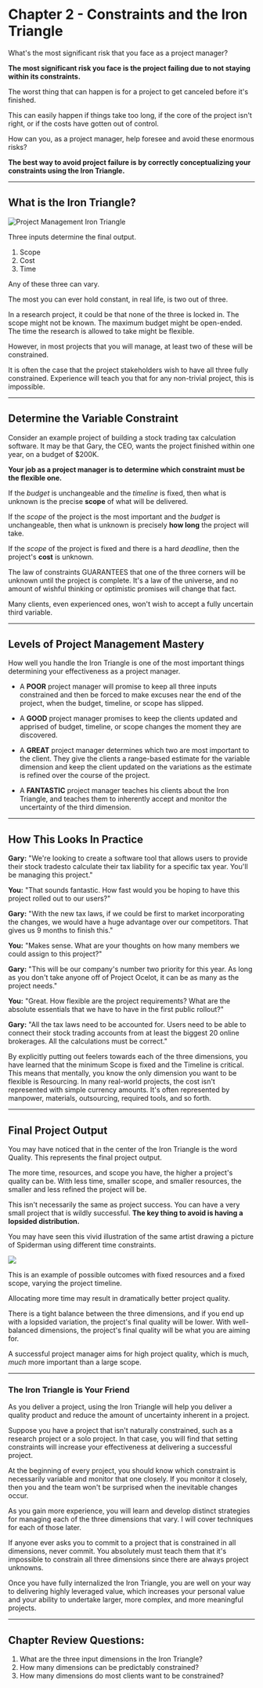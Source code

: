 # Chapter 2 - Constraints and the Iron Triangle

What's the most significant risk that you face as a project manager?

**The most significant risk you face is the project failing due to not staying within its constraints.**

The worst thing that can happen is for a project to get canceled before it's finished.

This can easily happen if things take too long, if the core of the project isn't right, or if the costs have gotten out of control.

How can you, as a project manager, help foresee and avoid these enormous risks?

**The best way to avoid project failure is by correctly conceptualizing your constraints using the Iron Triangle.**

---

## What is the Iron Triangle?


<img src="./project-management-triangle.png" alt="Project Management Iron Triangle" style="max-width: 70%; margin-left: auto; margin-right: auto;">

Three inputs determine the final output.

1. Scope
2. Cost
3. Time

Any of these three can vary.

The most you can ever hold constant, in real life, is two out of three.

In a research project, it could be that none of the three is locked in. The scope might not be known. The maximum budget might be open-ended. The time the research is allowed to take might be flexible.

However, in most projects that you will manage, at least two of these will be constrained.

It is often the case that the project stakeholders wish to have all three fully constrained. Experience will teach you that for any non-trivial project, this is impossible.

----

## Determine the Variable Constraint

Consider an example project of building a stock trading tax calculation software. It may be that Gary, the CEO, wants the project finished within one year, on a budget of $200K.

**Your job as a project manager is to determine which constraint must be the flexible one.**

If the *budget* is unchangeable and the *timeline* is fixed, then what is unknown is the precise **scope** of what will be delivered.

If the *scope* of the project is the most important and the *budget* is unchangeable, then what is unknown is precisely **how long** the project will take.

If the *scope* of the project is fixed and there is a hard *deadline*, then the project's **cost** is unknown.

The law of constraints GUARANTEES that one of the three corners will be unknown until the project is complete. It's a law of the universe, and no amount of wishful thinking or optimistic promises will change that fact.

Many clients, even experienced ones, won't wish to accept a fully uncertain third variable.

----

## Levels of Project Management Mastery

How well you handle the Iron Triangle is one of the most important things determining your effectiveness as a project manager.

- A **POOR** project manager will promise to keep all three inputs constrained and then be forced to make excuses near the end of the project, when the budget, timeline, or scope has slipped.

- A **GOOD** project manager promises to keep the clients updated and apprised of budget, timeline, or scope changes the moment they are discovered.

- A **GREAT** project manager determines which two are most important to the client. They give the clients a range-based estimate for the variable dimension and keep the client updated on the variations as the estimate is refined over the course of the project.

- A **FANTASTIC** project manager teaches his clients about the Iron Triangle, and teaches them to inherently accept and monitor the uncertainty of the third dimension.

----

## How This Looks In Practice

**Gary:** "We're looking to create a software tool that allows users to provide their stock tradesto calculate their tax liability for a specific tax year. You'll be managing this project."

**You:** "That sounds fantastic. How fast would you be hoping to have this project rolled out to our users?"

**Gary:** "With the new tax laws, if we could be first to market incorporating the changes, we would have a huge advantage over our competitors. That gives us 9 months to finish this."

**You:** "Makes sense. What are your thoughts on how many members we could assign to this project?"

**Gary:** "This will be our company's number two priority for this year. As long as you don't take anyone off of Project Ocelot, it can be as many as the project needs."

**You:** "Great. How flexible are the project requirements? What are the absolute essentials that we have to have in the first public rollout?"

**Gary:** "All the tax laws need to be accounted for. Users need to be able to connect their stock trading accounts from at least the biggest 20 online brokerages. All the calculations must be correct."

By explicitly putting out feelers towards each of the three dimensions, you have learned that the minimum Scope is fixed and the Timeline is critical. This means that mentally, you know the only dimension you want to be flexible is Resourcing. In many real-world projects, the cost isn't represented with simple currency amounts. It's often represented by manpower, materials, outsourcing, required tools, and so forth.

----

## Final Project Output

You may have noticed that in the center of the Iron Triangle is the word Quality. This represents the final project output.

The more time, resources, and scope you have, the higher a project's quality can be. With less time, smaller scope, and smaller resources, the smaller and less refined the project will be.

This isn't necessarily the same as project success. You can have a very small project that is wildly successful. **The key thing to avoid is having a lopsided distribution.**

You may have seen this vivid illustration of the same artist drawing a picture of Spiderman using different time constraints.

<img src="./project-management-varied-time-spiderman-drawing.png" style="max-width: 70%; margin-left: auto; margin-right: auto;">

This is an example of possible outcomes with fixed resources and a fixed scope, varying the project timeline.

Allocating more time may result in dramatically better project quality.

There is a tight balance between the three dimensions, and if you end up with a lopsided variation, the project's final quality will be lower. With well-balanced dimensions, the project's final quality will be what you are aiming for.

A successful project manager aims for high project quality, which is much, *much* more important than a large scope.

----

### The Iron Triangle is Your Friend

As you deliver a project, using the Iron Triangle will help you deliver a quality product and reduce the amount of uncertainty inherent in a project.

Suppose you have a project that isn't naturally constrained, such as a research project or a solo project. In that case, you will find that setting constraints will increase your effectiveness at delivering a successful project.

At the beginning of every project, you should know which constraint is necessarily variable and monitor that one closely. If you monitor it closely, then you and the team won't be surprised when the inevitable changes occur.

As you gain more experience, you will learn and develop distinct strategies for managing each of the three dimensions that vary. I will cover techniques for each of those later.

If anyone ever asks you to commit to a project that is constrained in all dimensions, never commit. You absolutely must teach them that it's impossible to constrain all three dimensions since there are always project unknowns.

Once you have fully internalized the Iron Triangle, you are well on your way to delivering highly leveraged value, which increases your personal value and your ability to undertake larger, more complex, and more meaningful projects.

----

## Chapter Review Questions:
1. What are the three input dimensions in the Iron Triangle?
2. How many dimensions can be predictably constrained?
3. How many dimensions do most clients want to be constrained?
